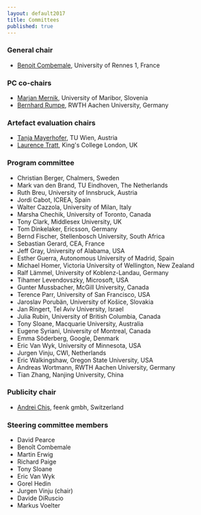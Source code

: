 ```yaml
---
layout: default2017
title: Committees
published: true
---
```


### General chair

* [Benoit Combemale](http://people.irisa.fr/Benoit.Combemale/), University of Rennes 1, France

### PC co-chairs

* [Marjan Mernik](http://lpm.feri.um.si/en/members/mernik/), University of Maribor, Slovenia
* [Bernhard Rumpe](http://www.se-rwth.de/~rumpe/), RWTH Aachen University, Germany

### Artefact evaluation chairs

* [Tanja Mayerhofer](http://www.big.tuwien.ac.at/staff/tmayerhofer), TU Wien, Austria
* [Laurence Tratt](http://tratt.net/laurie/), King's College London, UK

### Program committee

* Christian Berger, Chalmers, Sweden
* Mark van den Brand, TU Eindhoven, The Netherlands
* Ruth Breu, University of Innsbruck, Austria
* Jordi Cabot, ICREA, Spain
* Walter Cazzola, University of Milan, Italy
* Marsha Chechik, University of Toronto, Canada
* Tony Clark, Middlesex University, UK
* Tom Dinkelaker, Ericsson, Germany
* Bernd Fischer, Stellenbosch University, South Africa
* Sebastian Gerard, CEA, France
* Jeff Gray, University of Alabama, USA
* Esther Guerra, Autonomous University of Madrid, Spain
* Michael Homer, Victoria University of Wellington, New Zealand
* Ralf Lämmel, University of Koblenz-Landau, Germany
* Tihamer Levendovszky, Microsoft, USA
* Gunter Mussbacher, McGill University, Canada
* Terence Parr, University of San Francisco, USA
* Jaroslav Porubän, University of Košice, Slovakia
* Jan Ringert, Tel Aviv University, Israel
* Julia Rubin, University of British Columbia, Canada
* Tony Sloane, Macquarie University, Australia
* Eugene Syriani, University of Montreal, Canada
* Emma Söderberg, Google, Denmark
* Eric Van Wyk, University of Minnesota, USA
* Jurgen Vinju, CWI, Netherlands
* Eric Walkingshaw, Oregon State University, USA
* Andreas Wortmann, RWTH Aachen University, Germany
* Tian Zhang, Nanjing University, China

### Publicity chair

* [Andrei Chiș](http://www.andreichis.com), feenk gmbh, Switzerland


### Steering committee members

* David Pearce
* Benoît Combemale
* Martin Erwig 
* Richard Paige
* Tony Sloane 
* Eric Van Wyk
* Gorel Hedin
* Jurgen Vinju (chair)
* Davide DiRuscio
* Markus Voelter
